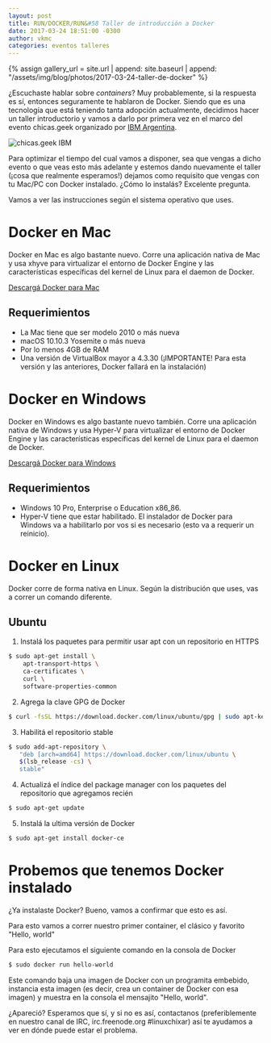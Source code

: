 ```yaml
---
layout: post
title: RUN/DOCKER/RUN&#58 Taller de introducción a Docker
date: 2017-03-24 18:51:00 -0300
author: vkmc
categories: eventos talleres
---
```


{% assign gallery_url = site.url | append: site.baseurl | append: "/assets/img/blog/photos/2017-03-24-taller-de-docker" %}

¿Escuchaste hablar sobre _containers_? Muy probablemente,
si la respuesta es sí, entonces seguramente te hablaron de Docker.
Siendo que es una tecnología que está teniendo tanta adopción
actualmente, decidimos hacer un taller introductorio y vamos a darlo
por primera vez en el marco del evento chicas.geek organizado por [IBM Argentina](https://twitter.com/EmpleosIBMLatam).

![chicas.geek IBM]({{gallery_url}}/chicas-geek-ibm.jpg)

<!--more-->

Para optimizar el tiempo del cual vamos a disponer, sea que vengas a
dicho evento o que veas esto más adelante y estemos dando nuevamente
el taller (¡cosa que realmente esperamos!) dejamos como requisito que vengas
con tu Mac/PC con Docker instalado. ¿Cómo lo instalás? Excelente pregunta.

Vamos a ver las instrucciones según el sistema operativo que uses.


# Docker en Mac

Docker en Mac es algo bastante nuevo. Corre una aplicación nativa de Mac y usa xhyve para
virtualizar el entorno de Docker Engine y las características específicas del kernel de
Linux para el daemon de Docker.

[Descargá Docker para Mac](https://download.docker.com/mac/stable/Docker.dmg)


## Requerimientos

- La Mac tiene que ser modelo 2010 o más nueva
- macOS 10.10.3 Yosemite o más nueva
- Por lo menos 4GB de RAM
- Una versión de VirtualBox mayor a 4.3.30 (¡IMPORTANTE! Para esta versión
y las anteriores, Docker fallará en la instalación)


# Docker en Windows

Docker en Windows es algo bastante nuevo también. Corre una aplicación nativa de Windows y
usa Hyper-V para virtualizar el entorno de Docker Engine y las características específicas
del kernel de Linux para el daemon de Docker.

[Descargá Docker para Windows](https://download.docker.com/win/stable/InstallDocker.msi)


## Requerimientos

- Windows 10 Pro, Enterprise o Education x86_86.
- Hyper-V tiene que estar habilitado. El instalador de Docker para Windows va a habilitarlo por vos si es necesario
(esto va a requerir un reinicio).


# Docker en Linux

Docker corre de forma nativa en Linux. Según la distribución que uses, vas a correr un comando diferente.


## Ubuntu

1. Instalá los paquetes para permitir usar apt con un repositorio en HTTPS

```bash
$ sudo apt-get install \
    apt-transport-https \
    ca-certificates \
    curl \
    software-properties-common
```

2. Agrega la clave GPG de Docker

```bash
$ curl -fsSL https://download.docker.com/linux/ubuntu/gpg | sudo apt-key add -
```

3. Habilitá el repositorio stable

```bash
$ sudo add-apt-repository \
   "deb [arch=amd64] https://download.docker.com/linux/ubuntu \
   $(lsb_release -cs) \
   stable"
```

4. Actualizá el índice del package manager con los paquetes del repositorio que agregamos recién

```bash
$ sudo apt-get update
```

5. Instalá la ultima versión de Docker

```bash
$ sudo apt-get install docker-ce
```


# Probemos que tenemos Docker instalado

¿Ya instalaste Docker? Bueno, vamos a confirmar que esto es así.

Para esto vamos a correr nuestro primer container, el clásico y favorito "Hello, world"

Para esto ejecutamos el siguiente comando en la consola de Docker

```bash
$ sudo docker run hello-world
```

Este comando baja una imagen de Docker con un programita embebido, instancia esta imagen (es decir,
crea un container de Docker con esa imagen) y muestra en la consola el mensajito "Hello, world".

¿Apareció? Esperamos que sí, y si no es así, contactanos (preferiblemente en nuestro canal de IRC, irc.freenode.org #linuxchixar)
así te ayudamos a ver en dónde puede estar el problema.
